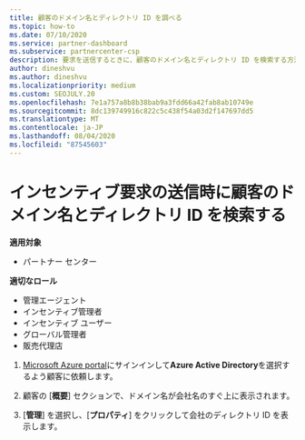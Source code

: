 ```yaml
---
title: 顧客のドメイン名とディレクトリ ID を調べる
ms.topic: how-to
ms.date: 07/10/2020
ms.service: partner-dashboard
ms.subservice: partnercenter-csp
description: 要求を送信するときに、顧客のドメイン名とディレクトリ ID を検索する方法について説明します。
author: dineshvu
ms.author: dineshvu
ms.localizationpriority: medium
ms.custom: SEOJULY.20
ms.openlocfilehash: 7e1a757a8b8b38bab9a3fdd66a42fab8ab10749e
ms.sourcegitcommit: 8dc139749916c822c5c438f54a03d2f147697dd5
ms.translationtype: MT
ms.contentlocale: ja-JP
ms.lasthandoff: 08/04/2020
ms.locfileid: "87545603"
---
```

# <a name="find-your-customers-domain-name-and-directory-id-when-submitting-an-incentives-claim"></a>インセンティブ要求の送信時に顧客のドメイン名とディレクトリ ID を検索する

**適用対象**

- パートナー センター

**適切なロール**

- 管理エージェント
- インセンティブ管理者
- インセンティブ ユーザー
- グローバル管理者
- 販売代理店

1. [Microsoft Azure portal](https://portal.azure.com/#home)にサインインして**Azure Active Directory**を選択するよう顧客に依頼します。

2. 顧客の [**概要**] セクションで、ドメイン名が会社名のすぐ上に表示されます。  

3. [**管理**] を選択し、[**プロパティ**] をクリックして会社のディレクトリ ID を表示します。
